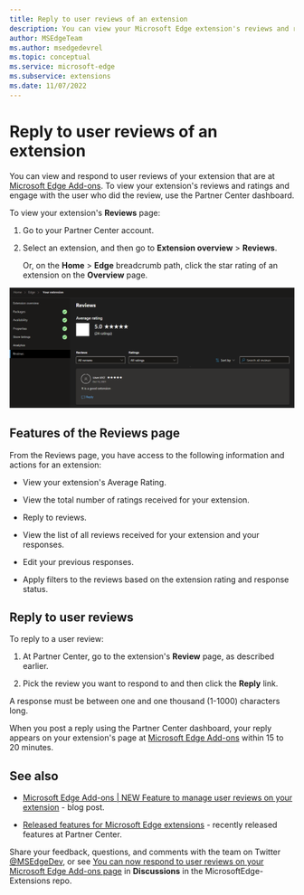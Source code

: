 ```yaml
---
title: Reply to user reviews of an extension
description: You can view your Microsoft Edge extension's reviews and ratings and reply to user reviews from the Partner Center dashboard.
author: MSEdgeTeam
ms.author: msedgedevrel
ms.topic: conceptual
ms.service: microsoft-edge
ms.subservice: extensions
ms.date: 11/07/2022
---
```

# Reply to user reviews of an extension

You can view and respond to user reviews of your extension that are at [Microsoft Edge Add-ons](https://microsoftedge.microsoft.com/addons/).  To view your extension's reviews and ratings and engage with the user who did the review, use the Partner Center dashboard.

To view your extension's **Reviews** page:

1. Go to your Partner Center account.

1. Select an extension, and then go to **Extension overview** > **Reviews**.

   Or, on the **Home** > **Edge** breadcrumb path, click the star rating of an extension on the **Overview** page.

![Microsoft Partner Center reviews feature](./reply-user-reviews-images/user-reviews.png) 


<!-- ====================================================================== -->
## Features of the Reviews page

From the Reviews page, you have access to the following information and actions for an extension:

* View your extension's Average Rating.

* View the total number of ratings received for your extension.

* Reply to reviews.

* View the list of all reviews received for your extension and your responses.

* Edit your previous responses.

* Apply filters to the reviews based on the extension rating and response status.


<!-- ====================================================================== -->
## Reply to user reviews

To reply to a user review:

1. At Partner Center, go to the extension's **Review** page, as described earlier.

1. Pick the review you want to respond to and then click the **Reply** link.

A response must be between one and one thousand (1-1000) characters long.

When you post a reply using the Partner Center dashboard, your reply appears on your extension's page at [Microsoft Edge Add-ons](https://microsoftedge.microsoft.com/addons/) within 15 to 20 minutes.


<!-- ====================================================================== -->
## See also

* [Microsoft Edge Add-ons | NEW Feature to manage user reviews on your extension](https://techcommunity.microsoft.com/t5/articles/microsoft-edge-add-ons-new-feature-to-manage-user-reviews-on/m-p/3372537) - blog post.

* [Released features for Microsoft Edge extensions](../whats-new/released-features.md) - recently released features at Partner Center.

Share your feedback, questions, and comments with the team on Twitter [@MSEdgeDev](https://twitter.com/msedgedev/), or see [You can now respond to user reviews on your Microsoft Edge Add-ons page](https://github.com/microsoft/MicrosoftEdge-Extensions/discussions/18) in **Discussions** in the MicrosoftEdge-Extensions repo.
